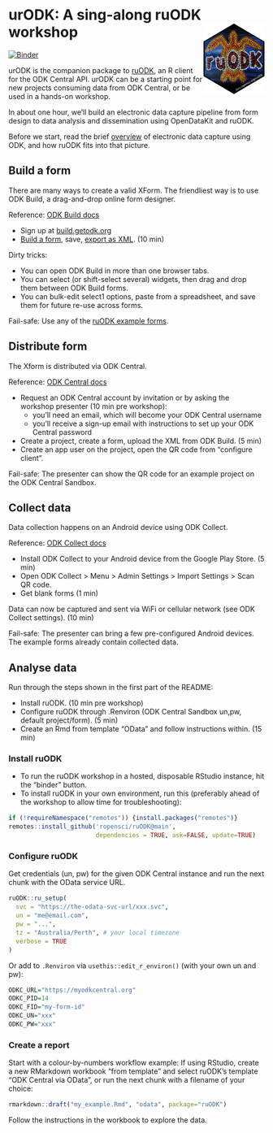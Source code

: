 
<!-- README.md is generated from README.Rmd. Please edit that file -->

# urODK: A sing-along ruODK workshop <img src="man/figures/ruODK.png" align="right" alt="Are you ODK?" width="120" />

<!-- badges: start -->

[![Binder](https://mybinder.org/badge_logo.svg)](https://mybinder.org/v2/gh/dbca-wa/urODK/master?urlpath=rstudio)
<!-- badges: end -->

urODK is the companion package to
[ruODK]((https://docs.ropensci.org/ruODK/)), an R client for the ODK
Central API. urODK can be a starting point for new projects consuming
data from ODK Central, or be used in a hands-on workshop.

In about one hour, we’ll build an electronic data capture pipeline from
form design to data analysis and dissemination using OpenDataKit and
ruODK.

Before we start, read the brief
[overview](https://docs.ropensci.org/ruODK/) of electronic data capture
using ODK, and how ruODK fits into that picture.

## Build a form <a href="#build"></a>

There are many ways to create a valid XForm. The friendliest way is to
use ODK Build, a drag-and-drop online form designer.

Reference: [ODK Build docs](https://docs.getodk.org/build-intro/)

-   Sign up at [build.getodk.org](https://build.getodk.org/)
-   [Build a form](https://docs.getodk.org/build-intro/#form-building),
    save, [export as
    XML](https://docs.getodk.org/build-intro/#export-forms). (10 min)

Dirty tricks:

-   You can open ODK Build in more than one browser tabs.
-   You can select (or shift-select several) widgets, then drag and drop
    them between ODK Build forms.
-   You can bulk-edit select1 options, paste from a spreadsheet, and
    save them for future re-use across forms.

Fail-safe: Use any of the [ruODK example
forms](https://github.com/ropensci/ruODK/tree/master/inst/extdata).

## Distribute form

The Xform is distributed via ODK Central.

Reference: [ODK Central
docs](https://docs.opendatakit.org/central-using/)

-   Request an ODK Central account by invitation or by asking the
    workshop presenter (10 min pre workshop):
    -   you’ll need an email, which will become your ODK Central
        username
    -   you’ll receive a sign-up email with instructions to set up your
        ODK Central password
-   Create a project, create a form, upload the XML from ODK Build. (5
    min)
-   Create an app user on the project, open the QR code from “configure
    client”.

Fail-safe: The presenter can show the QR code for an example project on
the ODK Central Sandbox.

## Collect data

Data collection happens on an Android device using ODK Collect.

Reference: [ODK Collect
docs](https://docs.opendatakit.org/collect-using/)

-   Install ODK Collect to your Android device from the Google Play
    Store. (5 min)
-   Open ODK Collect &gt; Menu &gt; Admin Settings &gt; Import
    Settings &gt; Scan QR code.
-   Get blank forms (1 min)

Data can now be captured and sent via WiFi or cellular network (see ODK
Collect settings). (10 min)

Fail-safe: The presenter can bring a few pre-configured Android devices.
The example forms already contain collected data.

## Analyse data <a href="#ru-ready-to-rock"></a>

Run through the steps shown in the first part of the README:

-   Install ruODK. (10 min pre workshop)
-   Configure ruODK through .Renviron (ODK Central Sandbox un,pw,
    default project/form). (5 min)
-   Create an Rmd from template “OData” and follow instructions within.
    (15 min)

### Install ruODK

-   To run the ruODK workshop in a hosted, disposable RStudio instance,
    hit the “binder” button.
-   To install ruODK in your own environment, run this (preferably ahead
    of the workshop to allow time for troubleshooting):

``` r
if (!requireNamespace("remotes")) {install.packages("remotes")}
remotes::install_github('ropensci/ruODK@main',
                        dependencies = TRUE, ask=FALSE, update=TRUE)
```

### Configure ruODK

Get credentials (un, pw) for the given ODK Central instance and run the
next chunk with the OData service URL.

``` r
ruODK::ru_setup(
  svc = "https://the-odata-svc-url/xxx.svc", 
  un = "me@email.com", 
  pw = "...",
  tz = "Australia/Perth", # your local timezone
  verbose = TRUE
)
```

Or add to `.Renviron` via `usethis::edit_r_environ()` (with your own un
and pw):

``` r
ODKC_URL="https://myodkcentral.org"
ODKC_PID=14
ODKC_FID="my-form-id"
ODKC_UN="xxx"
ODKC_PW="xxx"
```

### Create a report

Start with a colour-by-numbers workflow example: If using RStudio,
create a new RMarkdown workbook “from template” and select ruODK’s
template “ODK Central via OData”, or run the next chunk with a filename
of your choice:

``` r
rmarkdown::draft("my_example.Rmd", "odata", package="ruODK")
```

Follow the instructions in the workbook to explore the data.
